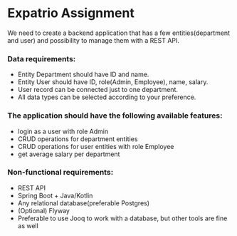 # Expatrio Assignment

We need to create a backend application that has a few entities(department and user)
and possibility to manage them with a REST API.

### Data requirements:
- Entity Department should have ID and name.
- Entity User should have ID, role(Admin, Employee), name, salary.
- User record can be connected just to one department.
- All data types can be selected according to your preference.

### The application should have the following available features:
- login as a user with role Admin
- CRUD operations for department entities
- CRUD operations for user entities with role Employee
- get average salary per department

### Non-functional requirements:
- REST API
- Spring Boot + Java/Kotlin
- Any relational database(preferable Postgres)
- (Optional) Flyway
- Preferable to use Jooq to work with a database, but other tools are fine as well